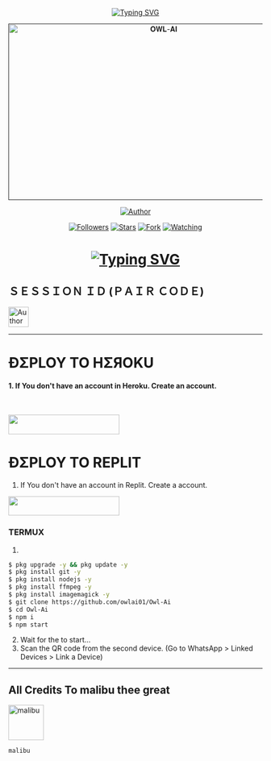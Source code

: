 <p align="center">  
<a href="https://git.io/typing-svg"><img src="https://readme-typing-svg.demolab.com?font=Rubik+Glitch&size=30&pause=1000&color=FF0000&center=true&vCenter=true&random=false&width=435&lines=I+am+Queen+Tharu;Multi+Device+Whatsapp+Bot;Developed+by+Kanishka_x" alt="Typing SVG" /></a>
</p>
 <p align="center">  
  <a href="">
    <img alt="𝐎𝐖𝐋-𝐀𝐈" width="600" height="350" src="https://telegra.ph/file/afa18fd398c209fea95ef.jpg/iI086tX.jpeg">
  </a>
</p>



<p align="center">
<a href="https://github.com/owlai01/Owl-Ai"><img title="Author" src="https://img.shields.io/badge/THE 𝐎𝐖𝐋-𝐀𝐈 -black?style=for-the-badge&logo=github"></a>
<p/>

<p align="center">
<a href="https://github.com/owlai01?tab=followers"><img title="Followers" src="https://img.shields.io/github/followers/owlai01?label=Followers&style=social"></a>
<a href="https://github.com/owlai01/Owl-Ai/stargazers/"><img title="Stars" src="https://img.shields.io/github/stars/owlai01/Owl-Ai?&style=social"></a>
<a href="https://github.com/owlai01/Owl-Ai/network/members"><img title="Fork" src="https://img.shields.io/github/forks/owlai01/Owl-Ai?style=social"></a>
<a href="https://github.com/owlai01/Owl-Ai/watchers"><img title="Watching" src="https://img.shields.io/github/watchers/owlai01/Owl-Ai?label=Watching&style=social"></a>
</p>
 
<h1 align="center"><a href="https://git.io/typing-svg"><img src="https://readme-typing-svg.demolab.com?font=Rubik+Glitch&pause=1000&color=FFFFFF&center=true&vCenter=true&random=false&width=435&lines=Queen+Tharu" alt="Typing SVG" /></a></h1>

<h2 align="left">ＳＥＳＳＩＯＮ ＩＤ (ＰＡＩＲ ＣＯＤＥ)</h2>
<p align="left">
<a href="https://replit.com/@vagaabond9/Pairing-Owl-ai?v=1"><img height= "40" title="Author" src="https://img.shields.io/badge/SESSION ID-black?style=for-the-badge&logo=replit"></a>
<p/>

****




<h1 align="left">ÐΣPLOY TO HΣЯOKU</h1> 

#### 1. If You don't have an account in Heroku. Create an account.
<br>
       <p align="left"><a href="https://signup.heroku.com"> <img src="https://img.shields.io/badge/heroku%20Account-purple?style=for-the-badge&logo=heroku" width="220" height="38.45"/></a></p>



<h1 align="left">ÐΣPLOY TO REPLIT</h1> 

1. If You don't have an account in Replit. Create a account.
    <br>
<p align="left"><a href="https://replit.com/signup"> <img src="https://img.shields.io/badge/replit%20Account-purple?style=for-the-badge&logo=replit" width="220" height="38.45"/></a></p>


### TERMUX
1. 
```sh
$ pkg upgrade -y && pkg update -y
$ pkg install git -y
$ pkg install nodejs -y
$ pkg install ffmpeg -y
$ pkg install imagemagick -y
$ git clone https://github.com/owlai01/Owl-Ai
$ cd Owl-Ai
$ npm i 
$ npm start
```
2. Wait for the to start...
3. Scan the QR code from the second device. (Go to WhatsApp > Linked Devices > Link a Device) 
---------

<h2 align="left">All Credits To malibu thee great</h2>

<a href="https://github.com/owlai01"><img src="https://telegra.ph/file/bd6345298eefdf3fdd027.jpg" width="70" height="70" alt="malibu"/></a>
  
`malibu`

